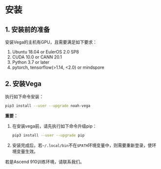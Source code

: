# 安装

## 1. 安装前的准备

安装Vega的主机有GPU，且需要满足如下要求：

1. Ubuntu 18.04 or EulerOS 2.0 SP8
2. CUDA 10.0 or CANN 20.1
3. Python 3.7 or later
4. pytorch, tensorflow(>1.14, <2.0) or mindspore

## 2. 安装Vega

执行如下命令安装：

```bash
pip3 install --user --upgrade noah-vega
```

**重要：**

1. 在安装vega前，请先执行如下命令升级pip：

    ```bash
    pip3 install --user --upgrade pip
    ```

2. 安装完成后，若`~/.local/bin`不在`$PATH`环境变量中，则需要重新登录，使环境变量生效。

若是Ascend 910训练环境，请联系我们。
